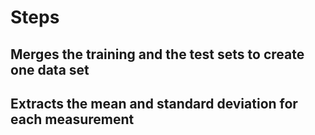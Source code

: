 
# Steps

## Merges the training and the test sets to create one data set

## Extracts the mean and standard deviation for each measurement

